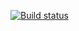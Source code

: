 [![Build status](https://ci.appveyor.com/api/projects/status/jhp4auauh917egey?svg=true)](https://ci.appveyor.com/project/MarinaSachko/selenid)

